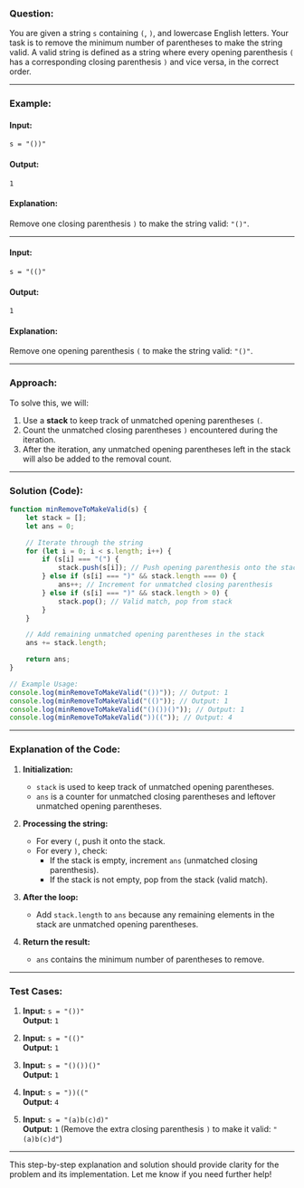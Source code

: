 ### Question:  
You are given a string `s` containing `(`, `)`, and lowercase English letters. Your task is to remove the minimum number of parentheses to make the string valid. A valid string is defined as a string where every opening parenthesis `(` has a corresponding closing parenthesis `)` and vice versa, in the correct order.

---

### Example:  
#### Input:  
`s = "())"`

#### Output:  
`1`

#### Explanation:  
Remove one closing parenthesis `)` to make the string valid: `"()"`.

---

#### Input:  
`s = "(()"`

#### Output:  
`1`

#### Explanation:  
Remove one opening parenthesis `(` to make the string valid: `"()"`.

---

### Approach:  
To solve this, we will:
1. Use a **stack** to keep track of unmatched opening parentheses `(`.
2. Count the unmatched closing parentheses `)` encountered during the iteration.
3. After the iteration, any unmatched opening parentheses left in the stack will also be added to the removal count.

---

### Solution (Code):

```javascript
function minRemoveToMakeValid(s) {
    let stack = [];
    let ans = 0;

    // Iterate through the string
    for (let i = 0; i < s.length; i++) {
        if (s[i] === "(") {
            stack.push(s[i]); // Push opening parenthesis onto the stack
        } else if (s[i] === ")" && stack.length === 0) {
            ans++; // Increment for unmatched closing parenthesis
        } else if (s[i] === ")" && stack.length > 0) {
            stack.pop(); // Valid match, pop from stack
        }
    }

    // Add remaining unmatched opening parentheses in the stack
    ans += stack.length;

    return ans;
}

// Example Usage:
console.log(minRemoveToMakeValid("())")); // Output: 1
console.log(minRemoveToMakeValid("(()")); // Output: 1
console.log(minRemoveToMakeValid("()())()")); // Output: 1
console.log(minRemoveToMakeValid("))((")); // Output: 4
```

---

### Explanation of the Code:
1. **Initialization:**
   - `stack` is used to keep track of unmatched opening parentheses.
   - `ans` is a counter for unmatched closing parentheses and leftover unmatched opening parentheses.

2. **Processing the string:**
   - For every `(`, push it onto the stack.
   - For every `)`, check:
     - If the stack is empty, increment `ans` (unmatched closing parenthesis).
     - If the stack is not empty, pop from the stack (valid match).

3. **After the loop:**
   - Add `stack.length` to `ans` because any remaining elements in the stack are unmatched opening parentheses.

4. **Return the result:**  
   - `ans` contains the minimum number of parentheses to remove.

---

### Test Cases:
1. **Input:** `s = "())"`  
   **Output:** `1`

2. **Input:** `s = "(()"`  
   **Output:** `1`

3. **Input:** `s = "()())()"`  
   **Output:** `1`

4. **Input:** `s = "))(("`  
   **Output:** `4`

5. **Input:** `s = "(a)b(c)d)"`  
   **Output:** `1` (Remove the extra closing parenthesis `)` to make it valid: `"(a)b(c)d"`)

---

This step-by-step explanation and solution should provide clarity for the problem and its implementation. Let me know if you need further help!
